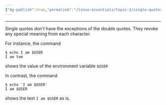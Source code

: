 ```yaml
---
{"dg-publish":true,"permalink":"/linux-essentials/topic-2/single-quotes/","noteIcon":""}
---
```


---
Single quotes don't have the exceptions of the double quotes. They revoke any special meaning from each character. 

For instance, the command
```shell
$ echo I am $USER
I am tom
```
shows the value of the environment variable `$USER`

In contrast, the command
```shell
$ echo 'I am $USER'
I am $USER
```
shows the text `I am $USER` as is.